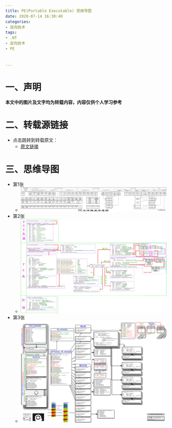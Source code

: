 ```yaml
---
title: PE(Portable Executable) 思维导图
date: 2020-07-14 16:30:40
categories:
- 逆向技术
tags:
- .NT
- 逆向技术
- PE


---
```




# 一、声明

**本文中的图片及文字均为转载内容，内容仅供个人学习参考**



# 二、转载源链接

- 点击跳转到转载原文：
  - [原文链接](https://blog.csdn.net/freeking101/article/details/102752048?utm_medium=distribute.pc_relevant.none-task-blog-BlogCommendFromMachineLearnPai2-19.nonecase&depth_1-utm_source=distribute.pc_relevant.none-task-blog-BlogCommendFromMachineLearnPai2-19.nonecase)



# 三、思维导图

- 第1张
  - ![20191105003836366](PE(Portable%20Executable)%20%E6%80%9D%E7%BB%B4%E5%AF%BC%E5%9B%BE/20191105003836366.jpg)
- 第2张
  - ![20140807151802627](PE(Portable%20Executable)%20%E6%80%9D%E7%BB%B4%E5%AF%BC%E5%9B%BE/20140807151802627-1594720857083.gif)
- 第3张
  - ![20191105010140189](PE(Portable%20Executable)%20%E6%80%9D%E7%BB%B4%E5%AF%BC%E5%9B%BE/20191105010140189.png)

